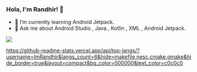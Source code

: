 ### Hola, I'm Randhir! 👋


- 🌱 I’m currently learning Android Jetpack.
- 💬 Ask me about Android Studio , Java , Kotlin , XML , Android Jetpack.

<img src="https://github-readme-stats.vercel.app/api?username=ImRandhir&&show_icons=true&title_color=13EF3B&icon_color=13EF3B&text_color=daf7dc&bg_color=151515">



https://github-readme-stats.vercel.app/api/top-langs/?username=ImRandhir&langs_count=6&hide=makefile,nesc,cmake,qmake&hide_border=true&layout=compact&bg_color=000000&text_color=c0c0c0
